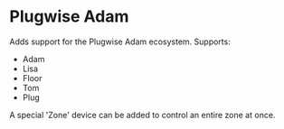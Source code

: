 # Plugwise Adam

Adds support for the Plugwise Adam ecosystem. Supports:

* Adam
* Lisa
* Floor
* Tom
* Plug

A special 'Zone' device can be added to control an entire zone at once.